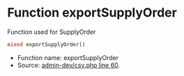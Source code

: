Function exportSupplyOrder
===========================

Function used for SupplyOrder



```php
mixed exportSupplyOrder()
```

* Function name: exportSupplyOrder
* Source: [admin-dev/csv.php line 60](https://github.com/PrestaShop/PrestaShop/blob/1.5.0.9/admin-dev/csv.php#L60).

